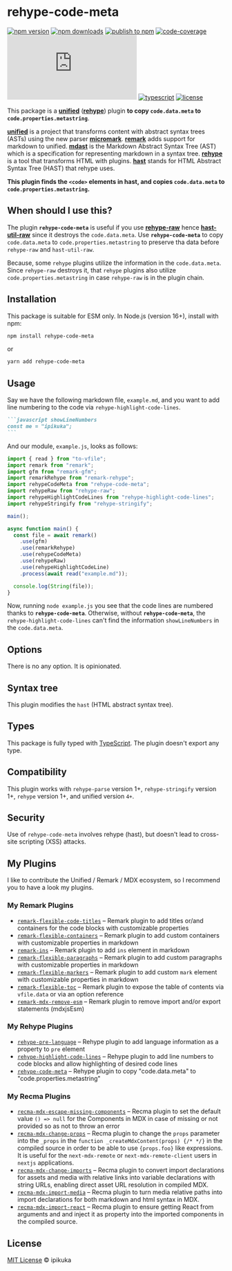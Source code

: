 # rehype-code-meta

[![npm version][badge-npm-version]][url-npm-package]
[![npm downloads][badge-npm-download]][url-npm-package]
[![publish to npm][badge-publish-to-npm]][url-publish-github-actions]
[![code-coverage][badge-codecov]][url-codecov]
[![type-coverage][badge-type-coverage]][url-github-package]
[![typescript][badge-typescript]][url-typescript]
[![license][badge-license]][url-license]

This package is a **[unified][unified]** (**[rehype][rehype]**) plugin **to copy `code.data.meta` to `code.properties.metastring`**.

**[unified][unified]** is a project that transforms content with abstract syntax trees (ASTs) using the new parser **[micromark][micromark]**. **[remark][remark]** adds support for markdown to unified. **[mdast][mdast]** is the Markdown Abstract Syntax Tree (AST) which is a specification for representing markdown in a syntax tree. **[rehype][rehype]** is a tool that transforms HTML with plugins. **[hast][hast]** stands for HTML Abstract Syntax Tree (HAST) that rehype uses.

**This plugin finds the `<code>` elements in hast, and copies `code.data.meta` to `code.properties.metastring`.**

## When should I use this?

The plugin **`rehype-code-meta`** is useful if you use **[rehype-raw][rehype-raw]** hence **[hast-util-raw][hast-util-raw]** since it destroys the `code.data.meta`. Use **`rehype-code-meta`** to copy `code.data.meta` to `code.properties.metastring` to preserve tha data before `rehype-raw` and `hast-util-raw`.

Because, some `rehype` plugins utilize the information in the `code.data.meta`. Since `rehype-raw` destroys it, that `rehype` plugins also utilize `code.properties.metastring` in case `rehype-raw` is in the plugin chain.

## Installation

This package is suitable for ESM only. In Node.js (version 16+), install with npm:

```bash
npm install rehype-code-meta
```

or

```bash
yarn add rehype-code-meta
```

## Usage

Say we have the following markdown file, `example.md`, and you want to add line numbering to the code via `rehype-highlight-code-lines`.

````markdown
```javascript showLineNumbers
const me = "ipikuka";
```
````

And our module, `example.js`, looks as follows:

```javascript
import { read } from "to-vfile";
import remark from "remark";
import gfm from "remark-gfm";
import remarkRehype from "remark-rehype";
import rehypeCodeMeta from "rehype-code-meta";
import rehypeRaw from "rehype-raw";
import rehypeHighlightCodeLines from "rehype-highlight-code-lines";
import rehypeStringify from "rehype-stringify";

main();

async function main() {
  const file = await remark()
    .use(gfm)
    .use(remarkRehype)
    .use(rehypeCodeMeta)
    .use(rehypeRaw)
    .use(rehypeHighlightCodeLine)
    .process(await read("example.md"));

  console.log(String(file));
}
```

Now, running `node example.js` you see that the code lines are numbered thanks to **`rehype-code-meta`**. Otherwise, without **`rehype-code-meta`**, the `rehype-highlight-code-lines` can't find the information `showLineNumbers` in the `code.data.meta`.

## Options

There is no any option. It is opinionated. 

## Syntax tree

This plugin modifies the `hast` (HTML abstract syntax tree).

## Types

This package is fully typed with [TypeScript][url-typescript]. The plugin doesn't export any type.

## Compatibility

This plugin works with `rehype-parse` version 1+, `rehype-stringify` version 1+, `rehype` version 1+, and unified version `4+`.

## Security

Use of `rehype-code-meta` involves rehype (hast), but doesn't lead to cross-site scripting (XSS) attacks.

## My Plugins

I like to contribute the Unified / Remark / MDX ecosystem, so I recommend you to have a look my plugins.

### My Remark Plugins

- [`remark-flexible-code-titles`](https://www.npmjs.com/package/remark-flexible-code-titles)
  – Remark plugin to add titles or/and containers for the code blocks with customizable properties
- [`remark-flexible-containers`](https://www.npmjs.com/package/remark-flexible-containers)
  – Remark plugin to add custom containers with customizable properties in markdown
- [`remark-ins`](https://www.npmjs.com/package/remark-ins)
  – Remark plugin to add `ins` element in markdown
- [`remark-flexible-paragraphs`](https://www.npmjs.com/package/remark-flexible-paragraphs)
  – Remark plugin to add custom paragraphs with customizable properties in markdown
- [`remark-flexible-markers`](https://www.npmjs.com/package/remark-flexible-markers)
  – Remark plugin to add custom `mark` element with customizable properties in markdown
- [`remark-flexible-toc`](https://www.npmjs.com/package/remark-flexible-toc)
  – Remark plugin to expose the table of contents via `vfile.data` or via an option reference
- [`remark-mdx-remove-esm`](https://www.npmjs.com/package/remark-mdx-remove-esm)
  – Remark plugin to remove import and/or export statements (mdxjsEsm)

### My Rehype Plugins

- [`rehype-pre-language`](https://www.npmjs.com/package/rehype-pre-language)
  – Rehype plugin to add language information as a property to `pre` element
- [`rehype-highlight-code-lines`](https://www.npmjs.com/package/rehype-highlight-code-lines)
  – Rehype plugin to add line numbers to code blocks and allow highlighting of desired code lines
- [`rehype-code-meta`](https://www.npmjs.com/package/rehype-code-meta)
  – Rehype plugin to copy "code.data.meta" to "code.properties.metastring"

### My Recma Plugins

- [`recma-mdx-escape-missing-components`](https://www.npmjs.com/package/recma-mdx-escape-missing-components)
  – Recma plugin to set the default value `() => null` for the Components in MDX in case of missing or not provided so as not to throw an error
- [`recma-mdx-change-props`](https://www.npmjs.com/package/recma-mdx-change-props)
  – Recma plugin to change the `props` parameter into the `_props` in the `function _createMdxContent(props) {/* */}` in the compiled source in order to be able to use `{props.foo}` like expressions. It is useful for the `next-mdx-remote` or `next-mdx-remote-client` users in `nextjs` applications.
- [`recma-mdx-change-imports`](https://www.npmjs.com/package/recma-mdx-change-imports)
  – Recma plugin to convert import declarations for assets and media with relative links into variable declarations with string URLs, enabling direct asset URL resolution in compiled MDX.
- [`recma-mdx-import-media`](https://www.npmjs.com/package/recma-mdx-import-media)
  – Recma plugin to turn media relative paths into import declarations for both markdown and html syntax in MDX.
- [`recma-mdx-import-react`](https://www.npmjs.com/package/recma-mdx-import-react)
  – Recma plugin to ensure getting React from arguments and and inject it as property into the imported components in the compiled source.

## License

[MIT License](./LICENSE) © ipikuka

[unified]: https://github.com/unifiedjs/unified
[micromark]: https://github.com/micromark/micromark
[remark]: https://github.com/remarkjs/remark
[remarkplugins]: https://github.com/remarkjs/remark/blob/main/doc/plugins.md
[mdast]: https://github.com/syntax-tree/mdast
[rehype]: https://github.com/rehypejs/rehype
[rehypeplugins]: https://github.com/rehypejs/rehype/blob/main/doc/plugins.md
[hast]: https://github.com/syntax-tree/hast
[rehype-raw]: https://github.com/rehypejs/rehype-raw
[hast-util-raw]: https://github.com/syntax-tree/hast-util-raw


[badge-npm-version]: https://img.shields.io/npm/v/rehype-code-meta
[badge-npm-download]:https://img.shields.io/npm/dt/rehype-code-meta
[url-npm-package]: https://www.npmjs.com/package/rehype-code-meta
[url-github-package]: https://github.com/ipikuka/rehype-code-meta

[badge-license]: https://img.shields.io/github/license/ipikuka/rehype-code-meta
[url-license]: https://github.com/ipikuka/rehype-code-meta/blob/main/LICENSE

[badge-publish-to-npm]: https://github.com/ipikuka/rehype-code-meta/actions/workflows/publish.yml/badge.svg
[url-publish-github-actions]: https://github.com/ipikuka/rehype-code-meta/actions/workflows/publish.yml

[badge-typescript]: https://img.shields.io/npm/types/rehype-code-meta
[url-typescript]: https://www.typescriptlang.org/

[badge-codecov]: https://codecov.io/gh/ipikuka/rehype-code-meta/graph/badge.svg?token=
[url-codecov]: https://codecov.io/gh/ipikuka/rehype-code-meta

[badge-type-coverage]: https://img.shields.io/badge/dynamic/json.svg?label=type-coverage&prefix=%E2%89%A5&suffix=%&query=$.typeCoverage.atLeast&uri=https%3A%2F%2Fraw.githubusercontent.com%2Fipikuka%2Frehype-code-meta%2Fmaster%2Fpackage.json